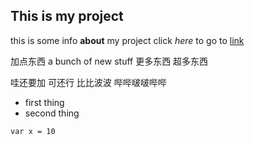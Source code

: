 <!-- markdown file -->
<!-- //井号是字磅数 越多越大 -->

## This is my project

this is some info **about** my project
click *here* to go to  [link](http://google.com)

加点东西
a bunch of new stuff
更多东西
超多东西

哇还要加 可还行
比比波波
哔哔啵啵哔哔

<!-- //link to image也是这个写法 -->
<!-- //方括号里的字可以改 就随心命名 -->

- first thing
- second thing

```
var x = 10
```
<!-- //code -->
<!-- comment的快捷键是command+？ 然后这个写法跟在html里一样 尖括号和感叹号和短杠杠 -->
